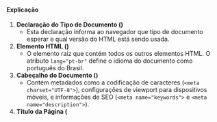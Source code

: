 #### Explicação

1. **Declaração do Tipo de Documento (<!DOCTYPE html>)**
   - Esta declaração informa ao navegador que tipo de documento esperar e qual versão do HTML está sendo usada.
2. **Elemento HTML (<html>)**
   - O elemento raiz que contém todos os outros elementos HTML. O atributo `lang="pt-br"` define o idioma do documento como português do Brasil.
3. **Cabeçalho do Documento (<head>)**
   - Contém metadados como a codificação de caracteres (`<meta charset="UTF-8">`), configurações de viewport para dispositivos móveis, e informações de SEO (`<meta name="keywords">` e `<meta name="description">`).
4. **Título da Página (<title>)**
   - Define o título que será exibido na aba do navegador.
5. **Tags de Texto e Links no <body>**
   - **<h1> to <h6>**: Usadas para definir cabeçalhos, do maior ao menor.
   - **<p>**: Define um parágrafo.
   - **<a>**: Define um hiperlink.
   - **<blockquote>**: Define uma citação longa de outra fonte.
   - **<cite>**: Define a referência a uma fonte criativa.
   - **<code>**: Define um pedaço de código de computador.
   - **<pre>**: Define texto pré-formatado.
   - **<strong>**: Define texto importante em negrito.
   - **<em>**: Define ênfase no texto (geralmente itálico).
   - **<b>**: Define texto em negrito.
   - **<i>**: Define texto em itálico.
   - **<mark>**: Define texto marcado ou destacado por razões de referência.
   - **<time>**: Define uma data/hora específica.
   - **<img>**: Insere uma imagem no documento. Requer atributos como `src` (caminho da imagem) e `alt` (texto alternativo).
   - **<figure>**: Usado para incorporar conteúdo de mídia como imagens, diagramas e gráficos, com contexto opcional provido por `<figcaption>`.
   - **<figcaption>**: Fornece legenda para o conteúdo de `<figure>`, explicando ou contextualizando o elemento ao qual está associado.

------

### Exercícios

1. **Crie a Estrutura Básica de um Documento HTML**
   - Crie um novo documento HTML com a estrutura básica, incluindo `<!DOCTYPE html>`, `<html>`, `<head>`, `<title>`, e `<body>`.
2. **Adicione Metadados**
   - Adicione metadados no `<head>`, incluindo charset, viewport, keywords e description.
3. **Insira um Parágrafo e uma Imagem**
   - Dentro do `<body>`, adicione um parágrafo (`<p>`) com algum texto e uma imagem (`<img src="url-da-imagem" alt="Descrição da imagem">`).
4. **Crie uma Lista Não Ordenada**
   - Adicione uma lista não ordenada (`<ul>`) com três itens (`<li>`).
5. **Adicione Elementos de Texto e Links**
   - No `<body>`, adicione elementos de texto e links usando `<h1> a <h6>`, `<p>`, `<a>`, `<blockquote>`, `<cite>`, `<code>`, `<pre>`, `<strong>`, `<em>`, `<b>`, `<i>`, `<mark>`, `<time>`, `<img>`, `<figure>`, e `<figcaption>`.
6. **Estilize um Elemento com CSS**
   - Crie um estilo CSS para o elemento `<pre>` e aplique uma cor de fundo clara, uma borda e arredondamento nos cantos.
